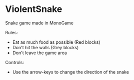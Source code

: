 # ViolentSnake
Snake game made in MonoGame

Rules:
- Eat as much food as possible (Red blocks)
- Don't hit the walls (Grey blocks)
- Don't leave the game area

Controls:
- Use the arrow-keys to change the direction of the snake
